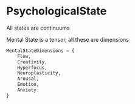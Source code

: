 # PsychologicalState

All states are continuums

Mental State is a tensor, all these are dimensions

```py
MentalStateDimensions = {
    Flow, 
    Creativity, 
    Hyperfocus, 
    Neuroplasticity,
    Arousal,
    Emotion,
    Anxiety
}
```
